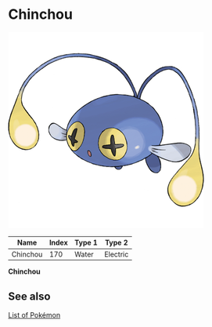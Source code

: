 # Chinchou


![Chinchou](images/170.png)

| **Name** | **Index** | **Type 1** | **Type 2** |
|----|----|----|----|
| Chinchou | 170 | Water | Electric  |

**Chinchou** 

## See also

[List of Pokémon](../pokemon.md)
